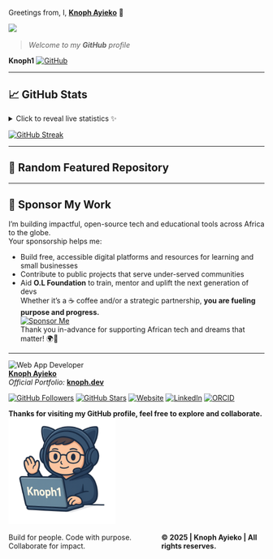 Greetings from, I, **[Knoph Ayieko](https://github.com/Knoph1)** 👋  

<img src="https://media2.giphy.com/media/v1.Y2lkPTc5MGI3NjExYndwd2dlYThvczl0ZXc3cjduMzNjZ3lyNnljZnpldDdsM2IwdTdieCZlcD12MV9pbnRlcm5hbF9naWZfYnlfaWQmY3Q9Zw/jBOOXxSJfG8kqMxT11/giphy.gif" height="210">

> *Welcome to my **GitHub** profile*

**Knoph1**  <!-- GitHub Icon --> <a href="https://github.com/Knoph1" target="_blank" rel="noopener noreferrer"> <img src="https://cdn.jsdelivr.net/npm/simple-icons@3.0.1/icons/github.svg" alt="GitHub" height="40"> </a>

---  
## 📈 GitHub Stats

<details>
  <summary>Click to reveal live statistics ✨</summary>
  <div align="left">

  <!-- GitHub Stats Card (auto-switch theme) -->
  <picture>
    <source
      media="(prefers-color-scheme: dark)"
      srcset="https://github-readme-stats.vercel.app/api?username=Knoph1&show_icons=true&hide=contribs&theme=radical"
    />
    <source
      media="(prefers-color-scheme: light)"
      srcset="https://github-readme-stats.vercel.app/api?username=Knoph1&show_icons=true&hide=contribs&theme=default"
    />
    <img
      src="https://github-readme-stats.vercel.app/api?username=Knoph1&show_icons=true&hide=contribs"
      alt="Knoph's GitHub Stats"
    />
  </picture>

  <!-- Top Languages Card (auto-switch theme) -->
  <picture>
    <source
      media="(prefers-color-scheme: dark)"
      srcset="https://github-readme-stats.vercel.app/api/top-langs?username=Knoph1&layout=compact&theme=radical"
    />
    <source
      media="(prefers-color-scheme: light)"
      srcset="https://github-readme-stats.vercel.app/api/top-langs?username=Knoph1&layout=compact&theme=default"
    />
    <img
      src="https://github-readme-stats.vercel.app/api/top-langs?username=Knoph1&layout=compact"
      alt="Knoph's Top Languages"
    />
  </picture>

  </div>
</details>

[![GitHub Streak](http://github-readme-streak-stats.herokuapp.com?user=charity553)](https://git.io/streak-stats)

---  
## 🌟 Random Featured Repository  

<!-- RANDOM-REPO:START -->
<!-- RANDOM-REPO:END -->

---  
## 💖 Sponsor My Work  
I’m building impactful, open-source tech and educational tools across Africa to the globe.  
Your sponsorship helps me:
- Build free, accessible digital platforms and resources for learning and small businesses
- Contribute to public projects that serve under-served communities
- Aid **O.L Foundation** to train, mentor and uplift the next generation of devs  
Whether it’s a ☕ coffee and/or a strategic partnership, **you are fueling purpose and progress.**  
[![Sponsor Me](https://img.shields.io/badge/Sponsor-Knoph%20Ayieko-%23ff69b4?style=for-the-badge&logo=github-sponsors&logoColor=white)](https://github.com/sponsors/Knoph1)  
Thank you in-advance for supporting African tech and dreams that matter! 🌍🚀

---  
![Web App Developer](https://img.shields.io/badge/Developed%20By%20%3A-Knoph%20Ayieko)  
**[Knoph Ayieko](https://github.com/Knoph1)**  
_Official Portfolio:_ **[knoph.dev](https://www.knoph.dev/)**

[![GitHub Followers](https://img.shields.io/github/followers/Knoph1?style=social)](https://github.com/Knoph1)
[![GitHub Stars](https://img.shields.io/github/stars/Knoph1?style=social)](https://github.com/Knoph1)
[![Website](https://img.shields.io/badge/Website-knoph.dev-blue?style=flat&logo=google-chrome)](https://knoph.dev)
[![LinkedIn](https://img.shields.io/badge/LinkedIn-Knoph%20Ayieko-blue?style=flat&logo=linkedin)](https://www.linkedin.com/in/knoph-ayieko)
[![ORCID](https://img.shields.io/badge/ORCID-0009--0001--3787--513X-green?style=flat&logo=orcid)](https://orcid.org/0009-0001-3787-513X)

**Thanks for visiting my GitHub profile, feel free to explore and collaborate.**  
<img src="/assets/GitHub - Knoph1.png" height="210">  
<!-- Footer closure --!>
<div style="display: flex; align-items: left; gap: 16px;">
  <!-- Paragraphs aligned to the left of the icon -->
  <div style="display: flex; flex-direction: column; justify-content: center;">
    <p style="margin: 0; font-style: bold;">Build for people. Code with purpose. Collaborate for impact.</p>
  </div>

---  
<div style="display: flex; flex-direction: column; justify-content: center;">
  <p style="margin: 0; font-weight: bold;">&copy; 2025 | <strong>Knoph Ayieko</strong> | All rights reserves.</p>
</div>
